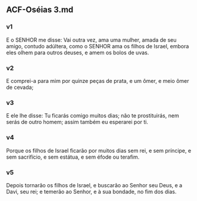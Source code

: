 ## ACF-Oséias 3.md
### v1
 E o SENHOR me disse: Vai outra vez, ama uma mulher, amada de seu amigo, contudo adúltera, como o SENHOR ama os filhos de Israel, embora eles olhem para outros deuses, e amem os bolos de uvas.
### v2
 E comprei-a para mim por quinze peças de prata, e um ômer, e meio ômer de cevada;
### v3
 E ele lhe disse: Tu ficarás comigo muitos dias; não te prostituirás, nem serás de outro homem; assim também eu esperarei por ti.
### v4
 Porque os filhos de Israel ficarão por muitos dias sem rei, e sem príncipe, e sem sacrifício, e sem estátua, e sem éfode ou terafim.
### v5
 Depois tornarão os filhos de Israel, e buscarão ao Senhor seu Deus, e a Davi, seu rei; e temerão ao Senhor, e à sua bondade, no fim dos dias.
